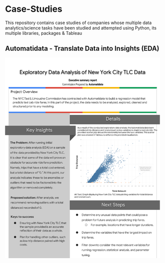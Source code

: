 # Case-Studies
This repository contains case studies of companies whose multiple data analytics/science tasks have been studied and attempted using Python, its multiple libraries, packages & Tableau

## Automatidata - Translate Data into Insights (EDA)



![image](https://github.com/ShreevaniRao/Case-Studies/blob/main/EDA/Automatidata-Executive-Summary.png)

